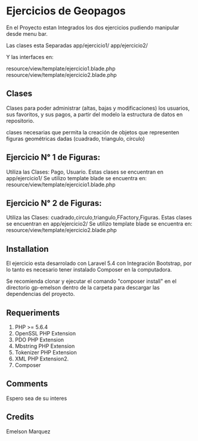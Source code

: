 # Ejercicios de Geopagos

En el Proyecto estan Integrados los dos ejercicios pudiendo manipular desde menu bar.

Las clases esta Separadas 
app/ejercicio1/
app/ejercicio2/

Y las interfaces en:

resource/view/template/ejercicio1.blade.php
resource/view/template/ejercicio2.blade.php

## Clases

Clases para poder administrar (altas, bajas y modificaciones) los usuarios, sus favoritos, y sus pagos, a partir del modelo la estructura de datos en repositorio.

clases necesarias que permita la creación de objetos que representen figuras
geométricas dadas (cuadrado, triangulo, círculo)


## Ejercicio N° 1 de Figuras:
Utiliza las Clases: Pago, Usuario.
Estas clases se encuentran en app/ejercicio1/
Se utilizo template blade se encuentra en: resource/view/template/ejercicio1.blade.php

## Ejercicio N° 2 de Figuras:
Utiliza las Clases: cuadrado,circulo,triangulo,FFactory,Figuras.
Estas clases se encuentran en app/ejercicio2/
Se utilizo template blade se encuentra en: resource/view/template/ejercicio2.blade.php



## Installation

El ejercicio esta desarrolado con Laravel 5.4 con Integración Bootstrap, por lo tanto es necesario tener instalado Composer en la computadora.

Se recomienda clonar y ejecutar el comando "composer install" en el directorio gp-emelson dentro de la carpeta para descargar las dependencias del proyecto.


## Requeriments
1. PHP >= 5.6.4
2. OpenSSL PHP Extension
3. PDO PHP Extension
4. Mbstring PHP Extension
5. Tokenizer PHP Extension
6. XML PHP Extension2.
7. Composer

## Comments

Espero sea de su interes

## Credits

Emelson Marquez
